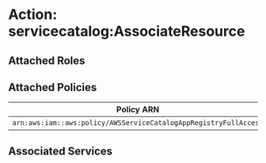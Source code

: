 # Action: servicecatalog:AssociateResource

## Attached Roles

## Attached Policies

| Policy ARN | Policy Name |
|------------|-------------|
| `arn:aws:iam::aws:policy/AWSServiceCatalogAppRegistryFullAccess` | [AWSServiceCatalogAppRegistryFullAccess](../policies.md#awsservicecatalogappregistryfullaccess) |

## Associated Services

